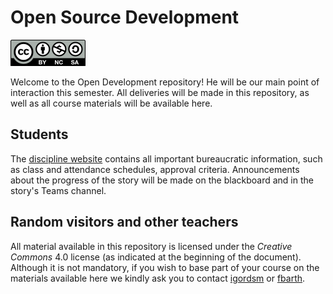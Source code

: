 # Open Source Development

![CC-BY-NC-SA 4.0 License](docs/aulas/cc-by-nc-sa-small.png)

Welcome to the Open Development repository! He will be our main point of interaction this semester. All deliveries will be made in this repository, as well as all course materials will be available here.

## Students

The [discipline website](https://insper.github.io/open-dev/) contains all important bureaucratic information, such as class and attendance schedules, approval criteria. Announcements about the progress of the story will be made on the blackboard and in the story's Teams channel.

## Random visitors and other teachers

All material available in this repository is licensed under the *Creative Commons* 4.0 license (as indicated at the beginning of the document). Although it is not mandatory, if you wish to base part of your course on the materials available here we kindly ask you to contact [igordsm](http://github.com/igordsm) or [fbarth](http://github.com/fbarth).